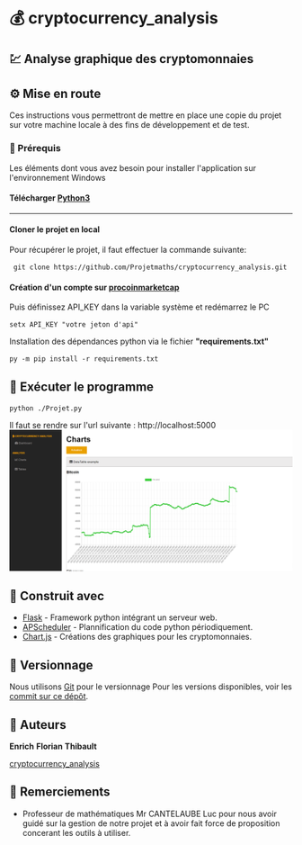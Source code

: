 # :moneybag: cryptocurrency_analysis

## :chart: Analyse graphique des cryptomonnaies

## :gear: Mise en route

Ces instructions vous permettront de mettre en place une copie du projet sur votre machine locale à des fins de développement et de test.

### :book: Prérequis

Les éléments dont vous avez besoin pour installer l'application sur l'environnement Windows


#### Télécharger [Python3](https://www.python.org/downloads/)
---

#### Cloner le projet en local
Pour récupérer le projet, il faut effectuer la commande suivante:
```
 git clone https://github.com/Projetmaths/cryptocurrency_analysis.git
```

#### Création d'un compte sur [procoinmarketcap](https://pro.coinmarketcap.com/signup/)

Puis définissez API_KEY dans la variable système et redémarrez le PC
```
setx API_KEY "votre jeton d'api"
```
Installation des dépendances python via le fichier <strong>"requirements.txt"</strong>
```
py -m pip install -r requirements.txt
```


## :pray: Exécuter le programme

```
python ./Projet.py
```
Il faut se rendre sur l'url suivante : http://localhost:5000
![Chart](img\chart.png "Chart Bitcoin")


## :muscle: Construit avec

* [Flask](https://flask.palletsprojects.com/en/1.1.x/) - Framework python intégrant un serveur web.
* [APScheduler](https://apscheduler.readthedocs.io/en/stable/) - Plannification du code python périodiquement.
* [Chart.js](https://www.chartjs.org/) - Créations des graphiques pour les cryptomonnaies.


## :memo: Versionnage

Nous utilisons [Git](https://git-scm.com/) pour le versionnage Pour les versions disponibles, voir les [commit sur ce dépôt](https://github.com/Projetmaths/cryptocurrency_analysis/releases/tag/v1.0). 

## :beers: Auteurs

**Enrich** **Florian** **Thibault**

[cryptocurrency_analysis](https://github.com/Projetmaths/cryptocurrency_analysis)


## :clap: Remerciements

* Professeur de mathématiques Mr CANTELAUBE Luc pour nous avoir guidé sur la gestion de notre projet et à avoir fait force de proposition concerant les outils à utiliser.


